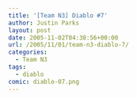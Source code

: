```yaml
---
title: '[Team N3] Diablo #7'
author: Justin Parks
layout: post
date: 2005-11-02T04:38:56+00:00
url: /2005/11/01/team-n3-diablo-7/
categories:
  - Team N3
tags:
  - diablo
comic: diablo-07.png
---
```

